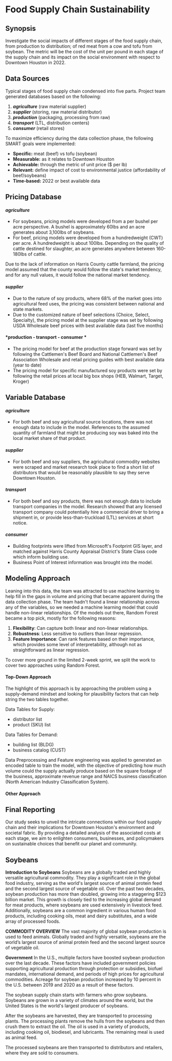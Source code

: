 # Food Supply Chain Sustainability 



## Synopsis

Investigate the social impacts of different stages of the food supply chain, from production to distribution; of red meat from a cow and tofu from soybean. The metric will be the cost of the unit per pound in each stage of the supply chain and its impact on the social environment with respect to Downtown Houston in 2022. 

## Data Sources 

Typical stages of food supply chain condensed into five parts. Project team generated databases based on the following:
1. ***agriculture*** (raw material supplier) 
2. ***supplier*** (storing, raw material distributor)
3. ***production*** (packaging, processing from raw)
4. ***transport*** (LTL, distribution centers)
5. ***consumer*** (retail stores)

To maximize efficiency during the data collection phase, the following SMART goals were implemented: 

- **Specific:** meat (beef) vs tofu (soybean)
- **Measurable:** as it relates to Downtown Houston
- **Achievable:** through the metric of unit price ($ per lb)
- **Relevant:** define impact of cost to environmental justice (affordability of beef/soybeans)
- **Time-based:** 2022 or best available data



## Pricing Database 

#### *agriculture* 

- For soybeans, pricing models were developed from a per bushel per acre perspective. A bushel is approximately 60lbs and an acre generates about 3,100lbs of soybeans. 
- For beef, pricing models were developed from a hundredweight (CWT) per acre. A hundredweight is about 100lbs. Depending on the quality of cattle destined for slaughter, an acre generates anywhere between 160-180lbs of cattle.

Due to the lack of information on Harris County cattle farmland, the pricing model assumed that the county would follow the state's market tendency, and for any null values, it would follow the national market tendency. 

#### *supplier* 

- Due to the nature of soy products, where 68% of the market goes into agricultural feed uses, the pricing  was consistent between national and state markets. 
- Due to the customized nature of beef selections (Choice, Select, Specialty), the pricing model at the supplier stage was set by following USDA Wholesale beef prices with best available data (last five months)

#### *production - transport - consumer *

- The pricing model for beef at the production stage forward was set by following the Cattlemen's Beef Board and National Cattlemen's Beef Association Wholesale and retail pricing guides with best available data (year to date)
- The pricing model for specific manufactured soy products were set by following the retail prices at local big box shops (HEB, Walmart, Target, Kroger)



## Variable Database 

#### *agriculture* 

- For both beef and soy agricultural source locations, there was not enough data to include in the model. References to the assumed quantity of farmland that might be producing soy was baked into the local market share of that product. 

#### *supplier*

- For both beef and soy suppliers, the agricultural commodity websites were scraped and market research took place to find a short list of distributors that would be reasonably plausible to say they serve Downtown Houston. 

#### *transport*

- For both beef and soy products, there was not enough data to include transport companies in the model. Research showed that any licensed transport company could potentially hire a commercial driver to bring a shipment in, or provide less-than-truckload (LTL) services at short notice. 

#### *consumer*

- Building footprints were lifted from Microsoft's Footprint GIS layer, and matched against Harris County Appraisal District's State Class code which inform building use. 
- Business Point of Interest information was brought into the model. 



## Modeling Approach 

Leaning into this data, the team was attracted to use machine learning to help fill in the gaps in volume and pricing that became apparent during the data collection phase.  The team hadn't found a linear relationship across any of the variables, so we needed a machine learning model that could handle non-linear relationships.  Of the models out there, Random Forest became a top pick, mostly for the following reasons: 

1. **Flexibility**: Can capture both linear and non-linear relationships.
2. **Robustness**:  Less sensitive to outliers than linear regression.
3. **Feature Importance**: Can rank features based on their importance, which provides some level of interpretability, although not as straightforward as linear regression.

To cover more ground in the limited 2-week sprint, we split the work to cover two approaches using Random Forest. 

#### Top-Down Approach 

The highlight of this approach is by approaching the problem using a supply-demand mindset and looking for plausibility factors that can help string the two tables together. 

Data Tables for Supply:

- distributor list 
- product (SKU) list

Data Tables for Demand: 

- building list (BLDG)
- business catalog (CUST)

Data Preprocessing and Feature engineering was applied to generated an encoded table to train the model, with the objective of predicting how much volume could the supply actually produce based on the square footage of the business, approximate revenue range and NAICS business classification (North American Industry Classification System). 

#### Other Approach 



## Final Reporting 

Our study seeks to unveil the intricate connections within our food supply chain and their implications for Downtown Houston's environment and societal fabric. By providing a detailed analysis of the associated costs at each stage, we aim to enlighten consumers, businesses, and policymakers on sustainable choices that benefit our planet and community.





## Soybeans

**Introduction to Soybeans**
Soybeans are a globally traded and highly versatile agricultural commodity. They play a significant role in the global food industry, serving as the world's largest source of animal protein feed and the second largest source of vegetable oil. Over the past two decades, soybean production has more than doubled, growing into a staggering $123 billion market. This growth is closely tied to the increasing global demand for meat products, where soybeans are used extensively in livestock feed. Additionally, soybeans are a common ingredient in various human food products, including cooking oils, meat and dairy substitutes, and a wide array of processed foods.

**COMMODITY OVERVIEW**
The vast majority of global soybean production is used to feed animals. Globally traded and highly versatile, soybeans are the world’s largest source of animal protein feed and the second largest source of vegetable oil.

**Government**
In the U.S., multiple factors have boosted soybean production over the last decade. These factors have included government policies supporting agricultural production through protection or subsidies, biofuel mandates, international demand, and periods of high prices for agricultural commodities. Acreage for soybean production increased by 10 percent in the U.S. between 2019 and 2020 as a result of these factors.

The soybean supply chain starts with farmers who grow soybeans. Soybeans are grown in a variety of climates around the world, but the United States is the world's largest producer of soybeans.

After the soybeans are harvested, they are transported to processing plants. The processing plants remove the hulls from the soybeans and then crush them to extract the oil. The oil is used in a variety of products, including cooking oil, biodiesel, and lubricants. The remaining meal is used as animal feed.

The processed soybeans are then transported to distributors and retailers, where they are sold to consumers.
